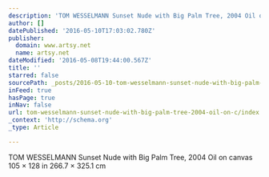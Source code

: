 ```yaml
---
description: 'TOM WESSELMANN Sunset Nude with Big Palm Tree, 2004 Oil on canvas 105 × 128 in 266.7 × 325.1 cm'
author: []
datePublished: '2016-05-10T17:03:02.780Z'
publisher:
  domain: www.artsy.net
  name: artsy.net
dateModified: '2016-05-08T19:44:00.567Z'
title: ''
starred: false
sourcePath: _posts/2016-05-10-tom-wesselmann-sunset-nude-with-big-palm-tree-2004-oil-on-c.md
inFeed: true
hasPage: true
inNav: false
url: tom-wesselmann-sunset-nude-with-big-palm-tree-2004-oil-on-c/index.html
_context: 'http://schema.org'
_type: Article

---
```

TOM WESSELMANN Sunset Nude with Big Palm Tree, 2004 Oil on canvas 105 × 128 in 266.7 × 325.1 cm